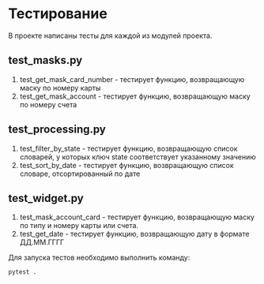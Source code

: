 # Тестирование
В проекте написаны тесты для каждой из модулей проекта.
## test_masks.py
1. test_get_mask_card_number - тестирует функцию, возвращающую маску по номеру карты
2. test_get_mask_account - тестирует функцию, возвращающую маску по номеру счета
## test_processing.py
1. test_filter_by_state - тестирует функцию, возвращающую список словарей, у которых ключ state соответствует указанному значению
2. test_sort_by_date - тестирует функцию, возвращающую список словаре, отсортированный по дате
## test_widget.py
1. test_mask_account_card - тестирует функцию, возвращающую маску по типу и номеру карты или счета.
2. test_get_date - тестирует функцию, возвращающую дату в формате ДД.ММ.ГГГГ

Для запуска тестов необходимо выполнить команду:
```
pytest .
```
